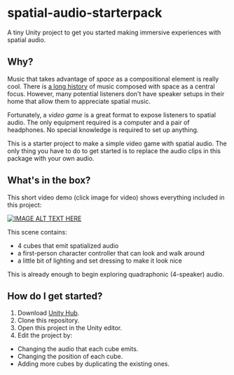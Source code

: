 # spatial-audio-starterpack
A tiny Unity project to get you started making immersive experiences with spatial audio.

## Why?
Music that takes advantage of *space* as a compositional element is really cool. There is [a long history](https://en.wikipedia.org/wiki/Spatial_music) of music composed with space as a central focus.
However, many potential listeners don't have speaker setups in their home that allow them to appreciate spatial music.


Fortunately, a *video game* is a great format to expose listeners to spatial audio. The only equipment
required is a computer and a pair of headphones. No special knowledge is required to set up anything.

This is a starter project to make a simple video game with spatial audio.
The only thing you have to do to get started is to replace the audio clips in this package with your own audio.

## What's in the box?
This short video demo (click image for video) shows everything included in this project:

[![IMAGE ALT TEXT HERE](http://img.youtube.com/vi/2UbhJuM6AZA/0.jpg)](http://www.youtube.com/watch?v=2UbhJuM6AZA)

This scene contains:
- 4 cubes that emit spatialized audio
- a first-person character controller that can look and walk around
- a little bit of lighting and set dressing to make it look nice

This is already enough to begin exploring quadraphonic (4-speaker) audio.

## How do I get started?
1. Download [Unity Hub](https://unity3d.com/get-unity/download).
2. Clone this repository.
3. Open this project in the Unity editor.
4. Edit the project by:
- Changing the audio that each cube emits.
- Changing the position of each cube.
- Adding more cubes by duplicating the existing ones.